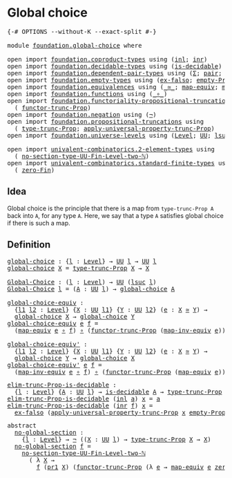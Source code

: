 # Global choice

<pre class="Agda"><a id="26" class="Symbol">{-#</a> <a id="30" class="Keyword">OPTIONS</a> <a id="38" class="Pragma">--without-K</a> <a id="50" class="Pragma">--exact-split</a> <a id="64" class="Symbol">#-}</a>

<a id="69" class="Keyword">module</a> <a id="76" href="foundation.global-choice.html" class="Module">foundation.global-choice</a> <a id="101" class="Keyword">where</a>

<a id="108" class="Keyword">open</a> <a id="113" class="Keyword">import</a> <a id="120" href="foundation.coproduct-types.html" class="Module">foundation.coproduct-types</a> <a id="147" class="Keyword">using</a> <a id="153" class="Symbol">(</a><a id="154" href="foundation.coproduct-types.html#1239" class="InductiveConstructor">inl</a><a id="157" class="Symbol">;</a> <a id="159" href="foundation.coproduct-types.html#1262" class="InductiveConstructor">inr</a><a id="162" class="Symbol">)</a>
<a id="164" class="Keyword">open</a> <a id="169" class="Keyword">import</a> <a id="176" href="foundation.decidable-types.html" class="Module">foundation.decidable-types</a> <a id="203" class="Keyword">using</a> <a id="209" class="Symbol">(</a><a id="210" href="foundation.decidable-types.html#1828" class="Function">is-decidable</a><a id="222" class="Symbol">)</a>
<a id="224" class="Keyword">open</a> <a id="229" class="Keyword">import</a> <a id="236" href="foundation.dependent-pair-types.html" class="Module">foundation.dependent-pair-types</a> <a id="268" class="Keyword">using</a> <a id="274" class="Symbol">(</a><a id="275" href="foundation-core.dependent-pair-types.html#502" class="Record">Σ</a><a id="276" class="Symbol">;</a> <a id="278" href="foundation-core.dependent-pair-types.html#575" class="InductiveConstructor">pair</a><a id="282" class="Symbol">;</a> <a id="284" href="foundation-core.dependent-pair-types.html#592" class="Field">pr1</a><a id="287" class="Symbol">;</a> <a id="289" href="foundation-core.dependent-pair-types.html#604" class="Field">pr2</a><a id="292" class="Symbol">)</a>
<a id="294" class="Keyword">open</a> <a id="299" class="Keyword">import</a> <a id="306" href="foundation.empty-types.html" class="Module">foundation.empty-types</a> <a id="329" class="Keyword">using</a> <a id="335" class="Symbol">(</a><a id="336" href="foundation-core.empty-types.html#1147" class="Function">ex-falso</a><a id="344" class="Symbol">;</a> <a id="346" href="foundation-core.empty-types.html#2414" class="Function">empty-Prop</a><a id="356" class="Symbol">)</a>
<a id="358" class="Keyword">open</a> <a id="363" class="Keyword">import</a> <a id="370" href="foundation.equivalences.html" class="Module">foundation.equivalences</a> <a id="394" class="Keyword">using</a> <a id="400" class="Symbol">(</a><a id="401" href="foundation-core.equivalences.html#1607" class="Function Operator">_≃_</a><a id="404" class="Symbol">;</a> <a id="406" href="foundation-core.equivalences.html#1807" class="Function">map-equiv</a><a id="415" class="Symbol">;</a> <a id="417" href="foundation-core.equivalences.html#5022" class="Function">map-inv-equiv</a><a id="430" class="Symbol">)</a>
<a id="432" class="Keyword">open</a> <a id="437" class="Keyword">import</a> <a id="444" href="foundation.functions.html" class="Module">foundation.functions</a> <a id="465" class="Keyword">using</a> <a id="471" class="Symbol">(</a><a id="472" href="foundation-core.functions.html#407" class="Function Operator">_∘_</a><a id="475" class="Symbol">)</a>
<a id="477" class="Keyword">open</a> <a id="482" class="Keyword">import</a> <a id="489" href="foundation.functoriality-propositional-truncation.html" class="Module">foundation.functoriality-propositional-truncation</a> <a id="539" class="Keyword">using</a>
  <a id="547" class="Symbol">(</a> <a id="549" href="foundation.functoriality-propositional-truncation.html#1451" class="Function">functor-trunc-Prop</a><a id="567" class="Symbol">)</a>
<a id="569" class="Keyword">open</a> <a id="574" class="Keyword">import</a> <a id="581" href="foundation.negation.html" class="Module">foundation.negation</a> <a id="601" class="Keyword">using</a> <a id="607" class="Symbol">(</a><a id="608" href="foundation-core.negation.html#452" class="Function">¬</a><a id="609" class="Symbol">)</a>
<a id="611" class="Keyword">open</a> <a id="616" class="Keyword">import</a> <a id="623" href="foundation.propositional-truncations.html" class="Module">foundation.propositional-truncations</a> <a id="660" class="Keyword">using</a>
  <a id="668" class="Symbol">(</a> <a id="670" href="foundation.propositional-truncations.html#2012" class="Function">type-trunc-Prop</a><a id="685" class="Symbol">;</a> <a id="687" href="foundation.propositional-truncations.html#5581" class="Function">apply-universal-property-trunc-Prop</a><a id="722" class="Symbol">)</a>
<a id="724" class="Keyword">open</a> <a id="729" class="Keyword">import</a> <a id="736" href="foundation.universe-levels.html" class="Module">foundation.universe-levels</a> <a id="763" class="Keyword">using</a> <a id="769" class="Symbol">(</a><a id="770" href="Agda.Primitive.html#597" class="Postulate">Level</a><a id="775" class="Symbol">;</a> <a id="777" href="foundation-core.universe-levels.html#222" class="Primitive">UU</a><a id="779" class="Symbol">;</a> <a id="781" href="Agda.Primitive.html#780" class="Primitive">lsuc</a><a id="785" class="Symbol">)</a>

<a id="788" class="Keyword">open</a> <a id="793" class="Keyword">import</a> <a id="800" href="univalent-combinatorics.2-element-types.html" class="Module">univalent-combinatorics.2-element-types</a> <a id="840" class="Keyword">using</a>
  <a id="848" class="Symbol">(</a> <a id="850" href="univalent-combinatorics.2-element-types.html#14416" class="Function">no-section-type-UU-Fin-Level-two-ℕ</a><a id="884" class="Symbol">)</a>
<a id="886" class="Keyword">open</a> <a id="891" class="Keyword">import</a> <a id="898" href="univalent-combinatorics.standard-finite-types.html" class="Module">univalent-combinatorics.standard-finite-types</a> <a id="944" class="Keyword">using</a>
  <a id="952" class="Symbol">(</a> <a id="954" href="univalent-combinatorics.standard-finite-types.html#7006" class="Function">zero-Fin</a><a id="962" class="Symbol">)</a>
</pre>
## Idea

Global choice is the principle that there is a map from `type-trunc-Prop A` back into `A`, for any type `A`. Here, we say that a type `A` satisfies global choice if there is such a map.

## Definition

<pre class="Agda"><a id="global-choice"></a><a id="1188" href="foundation.global-choice.html#1188" class="Function">global-choice</a> <a id="1202" class="Symbol">:</a> <a id="1204" class="Symbol">{</a><a id="1205" href="foundation.global-choice.html#1205" class="Bound">l</a> <a id="1207" class="Symbol">:</a> <a id="1209" href="Agda.Primitive.html#597" class="Postulate">Level</a><a id="1214" class="Symbol">}</a> <a id="1216" class="Symbol">→</a> <a id="1218" href="foundation-core.universe-levels.html#222" class="Primitive">UU</a> <a id="1221" href="foundation.global-choice.html#1205" class="Bound">l</a> <a id="1223" class="Symbol">→</a> <a id="1225" href="foundation-core.universe-levels.html#222" class="Primitive">UU</a> <a id="1228" href="foundation.global-choice.html#1205" class="Bound">l</a>
<a id="1230" href="foundation.global-choice.html#1188" class="Function">global-choice</a> <a id="1244" href="foundation.global-choice.html#1244" class="Bound">X</a> <a id="1246" class="Symbol">=</a> <a id="1248" href="foundation.propositional-truncations.html#2012" class="Function">type-trunc-Prop</a> <a id="1264" href="foundation.global-choice.html#1244" class="Bound">X</a> <a id="1266" class="Symbol">→</a> <a id="1268" href="foundation.global-choice.html#1244" class="Bound">X</a>

<a id="Global-Choice"></a><a id="1271" href="foundation.global-choice.html#1271" class="Function">Global-Choice</a> <a id="1285" class="Symbol">:</a> <a id="1287" class="Symbol">(</a><a id="1288" href="foundation.global-choice.html#1288" class="Bound">l</a> <a id="1290" class="Symbol">:</a> <a id="1292" href="Agda.Primitive.html#597" class="Postulate">Level</a><a id="1297" class="Symbol">)</a> <a id="1299" class="Symbol">→</a> <a id="1301" href="foundation-core.universe-levels.html#222" class="Primitive">UU</a> <a id="1304" class="Symbol">(</a><a id="1305" href="Agda.Primitive.html#780" class="Primitive">lsuc</a> <a id="1310" href="foundation.global-choice.html#1288" class="Bound">l</a><a id="1311" class="Symbol">)</a>
<a id="1313" href="foundation.global-choice.html#1271" class="Function">Global-Choice</a> <a id="1327" href="foundation.global-choice.html#1327" class="Bound">l</a> <a id="1329" class="Symbol">=</a> <a id="1331" class="Symbol">(</a><a id="1332" href="foundation.global-choice.html#1332" class="Bound">A</a> <a id="1334" class="Symbol">:</a> <a id="1336" href="foundation-core.universe-levels.html#222" class="Primitive">UU</a> <a id="1339" href="foundation.global-choice.html#1327" class="Bound">l</a><a id="1340" class="Symbol">)</a> <a id="1342" class="Symbol">→</a> <a id="1344" href="foundation.global-choice.html#1188" class="Function">global-choice</a> <a id="1358" href="foundation.global-choice.html#1332" class="Bound">A</a>

<a id="global-choice-equiv"></a><a id="1361" href="foundation.global-choice.html#1361" class="Function">global-choice-equiv</a> <a id="1381" class="Symbol">:</a>
  <a id="1385" class="Symbol">{</a><a id="1386" href="foundation.global-choice.html#1386" class="Bound">l1</a> <a id="1389" href="foundation.global-choice.html#1389" class="Bound">l2</a> <a id="1392" class="Symbol">:</a> <a id="1394" href="Agda.Primitive.html#597" class="Postulate">Level</a><a id="1399" class="Symbol">}</a> <a id="1401" class="Symbol">{</a><a id="1402" href="foundation.global-choice.html#1402" class="Bound">X</a> <a id="1404" class="Symbol">:</a> <a id="1406" href="foundation-core.universe-levels.html#222" class="Primitive">UU</a> <a id="1409" href="foundation.global-choice.html#1386" class="Bound">l1</a><a id="1411" class="Symbol">}</a> <a id="1413" class="Symbol">{</a><a id="1414" href="foundation.global-choice.html#1414" class="Bound">Y</a> <a id="1416" class="Symbol">:</a> <a id="1418" href="foundation-core.universe-levels.html#222" class="Primitive">UU</a> <a id="1421" href="foundation.global-choice.html#1389" class="Bound">l2</a><a id="1423" class="Symbol">}</a> <a id="1425" class="Symbol">(</a><a id="1426" href="foundation.global-choice.html#1426" class="Bound">e</a> <a id="1428" class="Symbol">:</a> <a id="1430" href="foundation.global-choice.html#1402" class="Bound">X</a> <a id="1432" href="foundation-core.equivalences.html#1607" class="Function Operator">≃</a> <a id="1434" href="foundation.global-choice.html#1414" class="Bound">Y</a><a id="1435" class="Symbol">)</a> <a id="1437" class="Symbol">→</a>
  <a id="1441" href="foundation.global-choice.html#1188" class="Function">global-choice</a> <a id="1455" href="foundation.global-choice.html#1402" class="Bound">X</a> <a id="1457" class="Symbol">→</a> <a id="1459" href="foundation.global-choice.html#1188" class="Function">global-choice</a> <a id="1473" href="foundation.global-choice.html#1414" class="Bound">Y</a>
<a id="1475" href="foundation.global-choice.html#1361" class="Function">global-choice-equiv</a> <a id="1495" href="foundation.global-choice.html#1495" class="Bound">e</a> <a id="1497" href="foundation.global-choice.html#1497" class="Bound">f</a> <a id="1499" class="Symbol">=</a>
  <a id="1503" class="Symbol">(</a><a id="1504" href="foundation-core.equivalences.html#1807" class="Function">map-equiv</a> <a id="1514" href="foundation.global-choice.html#1495" class="Bound">e</a> <a id="1516" href="foundation-core.functions.html#407" class="Function Operator">∘</a> <a id="1518" href="foundation.global-choice.html#1497" class="Bound">f</a><a id="1519" class="Symbol">)</a> <a id="1521" href="foundation-core.functions.html#407" class="Function Operator">∘</a> <a id="1523" class="Symbol">(</a><a id="1524" href="foundation.functoriality-propositional-truncation.html#1451" class="Function">functor-trunc-Prop</a> <a id="1543" class="Symbol">(</a><a id="1544" href="foundation-core.equivalences.html#5022" class="Function">map-inv-equiv</a> <a id="1558" href="foundation.global-choice.html#1495" class="Bound">e</a><a id="1559" class="Symbol">))</a>

<a id="global-choice-equiv&#39;"></a><a id="1563" href="foundation.global-choice.html#1563" class="Function">global-choice-equiv&#39;</a> <a id="1584" class="Symbol">:</a>
  <a id="1588" class="Symbol">{</a><a id="1589" href="foundation.global-choice.html#1589" class="Bound">l1</a> <a id="1592" href="foundation.global-choice.html#1592" class="Bound">l2</a> <a id="1595" class="Symbol">:</a> <a id="1597" href="Agda.Primitive.html#597" class="Postulate">Level</a><a id="1602" class="Symbol">}</a> <a id="1604" class="Symbol">{</a><a id="1605" href="foundation.global-choice.html#1605" class="Bound">X</a> <a id="1607" class="Symbol">:</a> <a id="1609" href="foundation-core.universe-levels.html#222" class="Primitive">UU</a> <a id="1612" href="foundation.global-choice.html#1589" class="Bound">l1</a><a id="1614" class="Symbol">}</a> <a id="1616" class="Symbol">{</a><a id="1617" href="foundation.global-choice.html#1617" class="Bound">Y</a> <a id="1619" class="Symbol">:</a> <a id="1621" href="foundation-core.universe-levels.html#222" class="Primitive">UU</a> <a id="1624" href="foundation.global-choice.html#1592" class="Bound">l2</a><a id="1626" class="Symbol">}</a> <a id="1628" class="Symbol">(</a><a id="1629" href="foundation.global-choice.html#1629" class="Bound">e</a> <a id="1631" class="Symbol">:</a> <a id="1633" href="foundation.global-choice.html#1605" class="Bound">X</a> <a id="1635" href="foundation-core.equivalences.html#1607" class="Function Operator">≃</a> <a id="1637" href="foundation.global-choice.html#1617" class="Bound">Y</a><a id="1638" class="Symbol">)</a> <a id="1640" class="Symbol">→</a>
  <a id="1644" href="foundation.global-choice.html#1188" class="Function">global-choice</a> <a id="1658" href="foundation.global-choice.html#1617" class="Bound">Y</a> <a id="1660" class="Symbol">→</a> <a id="1662" href="foundation.global-choice.html#1188" class="Function">global-choice</a> <a id="1676" href="foundation.global-choice.html#1605" class="Bound">X</a>
<a id="1678" href="foundation.global-choice.html#1563" class="Function">global-choice-equiv&#39;</a> <a id="1699" href="foundation.global-choice.html#1699" class="Bound">e</a> <a id="1701" href="foundation.global-choice.html#1701" class="Bound">f</a> <a id="1703" class="Symbol">=</a>
  <a id="1707" class="Symbol">(</a><a id="1708" href="foundation-core.equivalences.html#5022" class="Function">map-inv-equiv</a> <a id="1722" href="foundation.global-choice.html#1699" class="Bound">e</a> <a id="1724" href="foundation-core.functions.html#407" class="Function Operator">∘</a> <a id="1726" href="foundation.global-choice.html#1701" class="Bound">f</a><a id="1727" class="Symbol">)</a> <a id="1729" href="foundation-core.functions.html#407" class="Function Operator">∘</a> <a id="1731" class="Symbol">(</a><a id="1732" href="foundation.functoriality-propositional-truncation.html#1451" class="Function">functor-trunc-Prop</a> <a id="1751" class="Symbol">(</a><a id="1752" href="foundation-core.equivalences.html#1807" class="Function">map-equiv</a> <a id="1762" href="foundation.global-choice.html#1699" class="Bound">e</a><a id="1763" class="Symbol">))</a>
</pre>
<pre class="Agda"><a id="elim-trunc-Prop-is-decidable"></a><a id="1779" href="foundation.global-choice.html#1779" class="Function">elim-trunc-Prop-is-decidable</a> <a id="1808" class="Symbol">:</a>
  <a id="1812" class="Symbol">{</a><a id="1813" href="foundation.global-choice.html#1813" class="Bound">l</a> <a id="1815" class="Symbol">:</a> <a id="1817" href="Agda.Primitive.html#597" class="Postulate">Level</a><a id="1822" class="Symbol">}</a> <a id="1824" class="Symbol">{</a><a id="1825" href="foundation.global-choice.html#1825" class="Bound">A</a> <a id="1827" class="Symbol">:</a> <a id="1829" href="foundation-core.universe-levels.html#222" class="Primitive">UU</a> <a id="1832" href="foundation.global-choice.html#1813" class="Bound">l</a><a id="1833" class="Symbol">}</a> <a id="1835" class="Symbol">→</a> <a id="1837" href="foundation.decidable-types.html#1828" class="Function">is-decidable</a> <a id="1850" href="foundation.global-choice.html#1825" class="Bound">A</a> <a id="1852" class="Symbol">→</a> <a id="1854" href="foundation.propositional-truncations.html#2012" class="Function">type-trunc-Prop</a> <a id="1870" href="foundation.global-choice.html#1825" class="Bound">A</a> <a id="1872" class="Symbol">→</a> <a id="1874" href="foundation.global-choice.html#1825" class="Bound">A</a>
<a id="1876" href="foundation.global-choice.html#1779" class="Function">elim-trunc-Prop-is-decidable</a> <a id="1905" class="Symbol">(</a><a id="1906" href="foundation.coproduct-types.html#1239" class="InductiveConstructor">inl</a> <a id="1910" href="foundation.global-choice.html#1910" class="Bound">a</a><a id="1911" class="Symbol">)</a> <a id="1913" href="foundation.global-choice.html#1913" class="Bound">x</a> <a id="1915" class="Symbol">=</a> <a id="1917" href="foundation.global-choice.html#1910" class="Bound">a</a>
<a id="1919" href="foundation.global-choice.html#1779" class="Function">elim-trunc-Prop-is-decidable</a> <a id="1948" class="Symbol">(</a><a id="1949" href="foundation.coproduct-types.html#1262" class="InductiveConstructor">inr</a> <a id="1953" href="foundation.global-choice.html#1953" class="Bound">f</a><a id="1954" class="Symbol">)</a> <a id="1956" href="foundation.global-choice.html#1956" class="Bound">x</a> <a id="1958" class="Symbol">=</a>
  <a id="1962" href="foundation-core.empty-types.html#1147" class="Function">ex-falso</a> <a id="1971" class="Symbol">(</a><a id="1972" href="foundation.propositional-truncations.html#5581" class="Function">apply-universal-property-trunc-Prop</a> <a id="2008" href="foundation.global-choice.html#1956" class="Bound">x</a> <a id="2010" href="foundation-core.empty-types.html#2414" class="Function">empty-Prop</a> <a id="2021" href="foundation.global-choice.html#1953" class="Bound">f</a><a id="2022" class="Symbol">)</a>
</pre>
<pre class="Agda"><a id="2037" class="Keyword">abstract</a>
  <a id="no-global-section"></a><a id="2048" href="foundation.global-choice.html#2048" class="Function">no-global-section</a> <a id="2066" class="Symbol">:</a>
    <a id="2072" class="Symbol">{</a><a id="2073" href="foundation.global-choice.html#2073" class="Bound">l</a> <a id="2075" class="Symbol">:</a> <a id="2077" href="Agda.Primitive.html#597" class="Postulate">Level</a><a id="2082" class="Symbol">}</a> <a id="2084" class="Symbol">→</a> <a id="2086" href="foundation-core.negation.html#452" class="Function">¬</a> <a id="2088" class="Symbol">((</a><a id="2090" href="foundation.global-choice.html#2090" class="Bound">X</a> <a id="2092" class="Symbol">:</a> <a id="2094" href="foundation-core.universe-levels.html#222" class="Primitive">UU</a> <a id="2097" href="foundation.global-choice.html#2073" class="Bound">l</a><a id="2098" class="Symbol">)</a> <a id="2100" class="Symbol">→</a> <a id="2102" href="foundation.propositional-truncations.html#2012" class="Function">type-trunc-Prop</a> <a id="2118" href="foundation.global-choice.html#2090" class="Bound">X</a> <a id="2120" class="Symbol">→</a> <a id="2122" href="foundation.global-choice.html#2090" class="Bound">X</a><a id="2123" class="Symbol">)</a>
  <a id="2127" href="foundation.global-choice.html#2048" class="Function">no-global-section</a> <a id="2145" href="foundation.global-choice.html#2145" class="Bound">f</a> <a id="2147" class="Symbol">=</a>
    <a id="2153" href="univalent-combinatorics.2-element-types.html#14416" class="Function">no-section-type-UU-Fin-Level-two-ℕ</a>
      <a id="2194" class="Symbol">(</a> <a id="2196" class="Symbol">λ</a> <a id="2198" href="foundation.global-choice.html#2198" class="Bound">X</a> <a id="2200" class="Symbol">→</a>
        <a id="2210" href="foundation.global-choice.html#2145" class="Bound">f</a> <a id="2212" class="Symbol">(</a><a id="2213" href="foundation-core.dependent-pair-types.html#592" class="Field">pr1</a> <a id="2217" href="foundation.global-choice.html#2198" class="Bound">X</a><a id="2218" class="Symbol">)</a> <a id="2220" class="Symbol">(</a><a id="2221" href="foundation.functoriality-propositional-truncation.html#1451" class="Function">functor-trunc-Prop</a> <a id="2240" class="Symbol">(λ</a> <a id="2243" href="foundation.global-choice.html#2243" class="Bound">e</a> <a id="2245" class="Symbol">→</a> <a id="2247" href="foundation-core.equivalences.html#1807" class="Function">map-equiv</a> <a id="2257" href="foundation.global-choice.html#2243" class="Bound">e</a> <a id="2259" href="univalent-combinatorics.standard-finite-types.html#7006" class="Function">zero-Fin</a><a id="2267" class="Symbol">)</a> <a id="2269" class="Symbol">(</a><a id="2270" href="foundation-core.dependent-pair-types.html#604" class="Field">pr2</a> <a id="2274" href="foundation.global-choice.html#2198" class="Bound">X</a><a id="2275" class="Symbol">)))</a>
</pre>